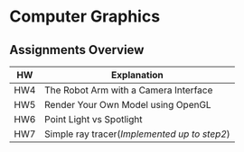 # Computer Graphics
## Assignments Overview
|HW|Explanation|
|------|---|
|HW4|The Robot Arm with a Camera Interface|
|HW5|Render Your Own Model using OpenGL|
|HW6|Point Light vs Spotlight|
|HW7|Simple ray tracer(_Implemented up to step2_)|
